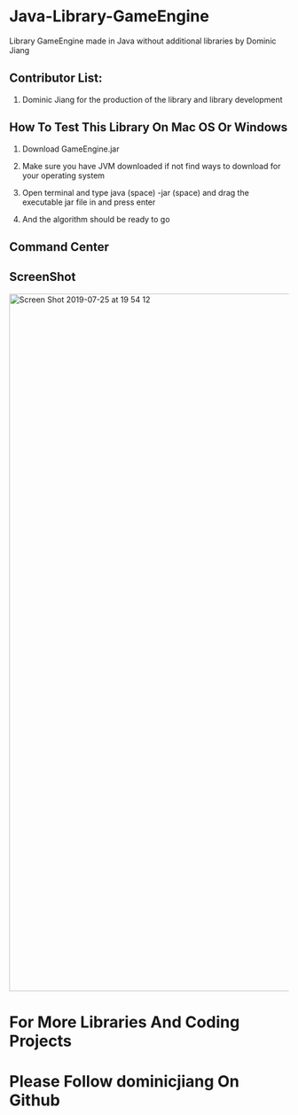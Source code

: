 # Java-Library-GameEngine

Library GameEngine made in Java without additional libraries by Dominic Jiang

## Contributor List:

1. Dominic Jiang for the production of the library and library development

## How To Test This Library On Mac OS Or Windows

1. Download GameEngine.jar 

2. Make sure you have JVM downloaded if not find ways to download for your operating system

3. Open terminal and type java (space) -jar (space) and drag the executable jar file in and press enter 


4. And the algorithm should be ready to go


## Command Center


## ScreenShot

<img width="1259" alt="Screen Shot 2019-07-25 at 19 54 12" src="https://user-images.githubusercontent.com/49256436/61957885-d14de400-aff2-11e9-84d9-4d051423e07a.png">


# For More Libraries And Coding Projects
# Please Follow dominicjiang On Github

